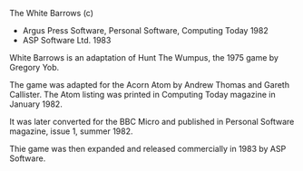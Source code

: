 The White Barrows (c)
- Argus Press Software, Personal Software, Computing Today 1982
- ASP Software Ltd. 1983

White Barrows is an adaptation of Hunt The Wumpus, the 1975 game by Gregory Yob.

The game was adapted for the Acorn Atom by Andrew Thomas and Gareth Callister. The Atom listing was printed in Computing Today magazine in January 1982.

It was later converted for the BBC Micro and published in Personal Software magazine, issue 1, summer 1982.

Thie game was then expanded and released commercially in 1983 by ASP Software.

